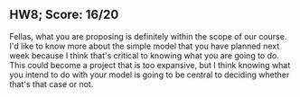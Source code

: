 ## HW8; Score: 16/20

Fellas, what you are proposing is definitely within the scope of our course. I'd like to know more about the simple model that you have planned next week because I think that's critical to knowing what you are going to do. This could become a project that is too expansive, but I think knowing what you intend to do with your model is going to be central to deciding whether that's that case or not.
